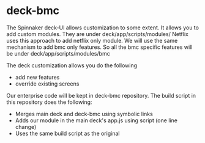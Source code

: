 # deck-bmc

The Spinnaker deck-UI allows customization to some extent. It allows you to add custom modules. They are under deck/app/scripts/modules/ 
Netflix uses this approach to add netflix only module. We will use the same mechanism to add bmc only features. So all the bmc specific 
features will be under deck/app/scripts/modules/bmc

The deck customization allows you do the following
- add new features 
- override  existing screens 

Our enterprise code will be kept in deck-bmc repository. The build script in this repository does the following:

- Merges main deck and deck-bmc using symbolic links 
- Adds our module in the main deck's app.js using script (one line change) 
- Uses the same build script as the original 
